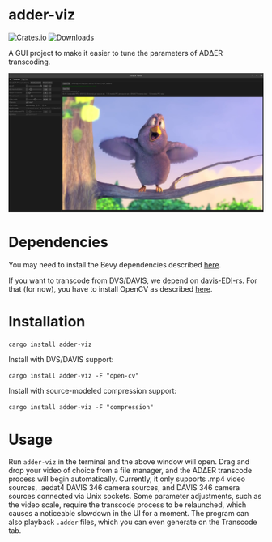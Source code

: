 # adder-viz
[![Crates.io](https://img.shields.io/crates/v/adder-viz)](https://crates.io/crates/adder-viz)
[![Downloads](https://img.shields.io/crates/dr/adder-viz)](https://crates.io/crates/adder-viz)

A GUI project to make it easier to tune the parameters of ADΔER transcoding.

![](https://github.com/ac-freeman/adder-codec-rs/blob/main/adder-viz/examples/screenshot.png)

# Dependencies

You may need to install the Bevy dependencies described [here](https://bevyengine.org/learn/book/getting-started/setup/).

If you want to transcode from DVS/DAVIS, we depend on [davis-EDI-rs](https://crates.io/crates/davis-edi-rs). For that (for now), you have to install OpenCV as described [here](https://github.com/twistedfall/opencv-rust).

# Installation

`cargo install adder-viz`

Install with DVS/DAVIS support:

`cargo install adder-viz -F "open-cv"`

Install with source-modeled compression support:

`cargo install adder-viz -F "compression"`

# Usage

Run `adder-viz` in the terminal and the above window will open. Drag and drop your video of choice from a file manager, and the ADΔER transcode process will begin automatically. Currently, it only supports .mp4 video sources, .aedat4 DAVIS 346 camera sources, and DAVIS 346 camera sources connected via Unix sockets. Some parameter adjustments, such as the video scale, require the transcode process to be relaunched, which causes a noticeable slowdown in the UI for a moment. The program can also playback `.adder` files, which you can even generate on the Transcode tab.
